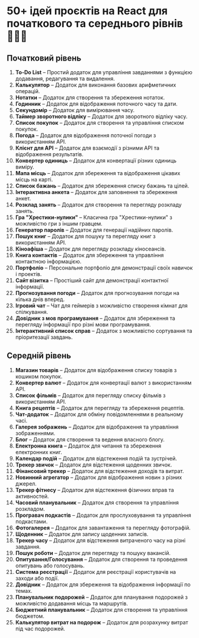 # 50+ ідей проєктів на React для початкового та середнього рівнів 🧙🏻‍♀️

## Початковий рівень
1. **To-Do List** – Простий додаток для управління завданнями з функцією додавання, редагування та видалення.
2. **Калькулятор** – Додаток для виконання базових арифметичних операцій.
3. **Нотатки** – Додаток для створення та збереження нотаток.
4. **Годинник** – Додаток для відображення поточного часу та дати.
5. **Секундомір** – Додаток для вимірювання часу.
6. **Таймер зворотного відліку** – Додаток для зворотного відліку часу.
7. **Список покупок** – Додаток для створення та управління списком покупок.
8. **Погода** – Додаток для відображення поточної погоди з використанням API.
9. **Клієнт для API** – Додаток для взаємодії з різними API та відображення результатів.
10. **Конвертер одиниць** – Додаток для конвертації різних одиниць виміру.
11. **Мапа місць** – Додаток для збереження та відображення цікавих місць на карті.
12. **Список бажань** – Додаток для збереження списку бажань та цілей.
13. **Інтерактивна анкета** – Додаток для заповнення та збереження анкет.
14. **Розклад занять** – Додаток для створення та перегляду розкладу занять.
15. **Гра "Хрестики-нулики"** – Класична гра "Хрестики-нулики" з можливістю гри з іншим гравцем.
16. **Генератор паролів** – Додаток для генерації надійних паролів.
17. **Пошук книг** – Додаток для пошуку та перегляду книг з використанням API.
18. **Кіноафіша** – Додаток для перегляду розкладу кіносеансів.
19. **Книга контактів** – Додаток для збереження та управління контактною інформацією.
20. **Портфоліо** – Персональне портфоліо для демонстрації своїх навичок і проектів.
21. **Сайт візитка** – Простіший сайт для демонстрації контактної інформації.
22. **Прогнозування погоди** – Додаток для прогнозування погоди на кілька днів вперед.
23. **Ігровий чат** – Чат для геймерів з можливістю створення кімнат для спілкування.
24. **Довідник з мов програмування** – Додаток для збереження та перегляду інформації про різні мови програмування.
25. **Інтерактивний список справ** – Додаток з можливістю сортування та пріоритезації завдань.

## Середній рівень
1. **Магазин товарів** – Додаток для відображення списку товарів з кошиком покупок.
2. **Конвертер валют** – Додаток для конвертації валют з використанням API.
3. **Список фільмів** – Додаток для перегляду списку фільмів з використанням API.
4. **Книга рецептів** – Додаток для перегляду та збереження рецептів.
5. **Чат-додаток** – Додаток для обміну повідомленнями в реальному часі.
6. **Галерея зображень** – Додаток для відображення та управління зображеннями.
7. **Блог** – Додаток для створення та ведення власного блогу.
8. **Електронна книга** – Додаток для читання та збереження електронних книг.
9. **Календар подій** – Додаток для відстеження подій та зустрічей.
10. **Трекер звичок** – Додаток для відстеження щоденних звичок.
11. **Фінансовий трекер** – Додаток для відстеження доходів та витрат.
12. **Новинний агрегатор** – Додаток для відображення новин з різних джерел.
13. **Трекер фітнесу** – Додаток для відстеження фізичних вправ та активностей.
14. **Часовий планувальник** – Додаток для створення та управління розкладом.
15. **Програвач подкастів** – Додаток для прослуховування та управління подкастами.
16. **Фотогалерея** – Додаток для завантаження та перегляду фотографій.
17. **Щоденник** – Додаток для запису щоденних записів.
18. **Трекер часу** – Додаток для відстеження витраченого часу на різні завдання.
19. **Пошук роботи** – Додаток для перегляду та пошуку вакансій.
20. **Опитування/Голосування** – Додаток для створення та проведення опитувань або голосувань.
21. **Система реєстрації** – Додаток для реєстрації користувачів на заходи або події.
22. **Довідник** – Додаток для збереження та відображення інформації по темах.
23. **Планувальник подорожей** – Додаток для планування подорожей з можливістю додавання місць та маршрутів.
24. **Бюджетний планувальник** – Додаток для створення та управління бюджетом.
25. **Калькулятор витрат на подорож** – Додаток для розрахунку витрат під час подорожей.
